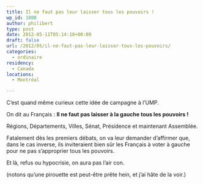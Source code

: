 ```yaml
---
title: Il ne faut pas leur laisser tous les pouvoirs !
wp_id: 1808
author: philibert
type: post
date: 2012-05-11T05:14:18+00:00
draft: false
url: /2012/05/il-ne-faut-pas-leur-laisser-tous-les-pouvoirs/
categories:
  - ordinaire
residency:
  - Canada
locations:
  - Montréal

---
```

C&rsquo;est quand même curieux cette idée de campagne à l&rsquo;UMP.
  
On dit au Français : **Il ne faut pas laisser à la gauche tous les pouvoirs !**
  
Régions, Départements, Villes, Sénat, Présidence et maintenant Assemblée. 

Fatalement dès les premiers débats, on va leur demander d&rsquo;affirmer que, dans le cas inverse, ils inviteraient bien sûr les Français à voter à gauche pour ne pas s&rsquo;approprier tous les pouvoirs.

Et là, refus ou hypocrisie, on aura pas l&rsquo;air con.

(notons qu&rsquo;une pirouette est peut-être prête hein, et j&rsquo;ai hâte de la voir.)